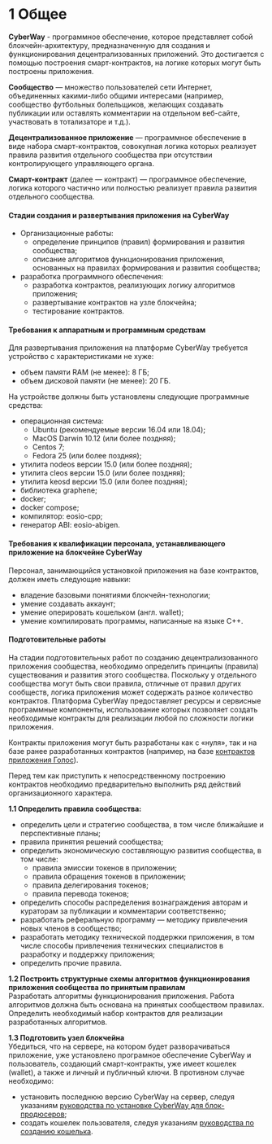 # 1 Общее

**CyberWay** - программное обеспечение, которое представляет собой блокчейн-архитектуру, предназначенную для создания и функционирования децентрализованных приложений. Это достигается с помощью построения смарт-контрактов, на логике которых могут быть построены приложения.  

**Сообщество** — множество пользователей сети Интернет, объединенных какими-либо общими интересами (например, сообщество футбольных болельщиков, желающих создавать публикации или оставлять комментарии на отдельном веб-сайте, участвовать в тотализаторе и т.д.).  

**Децентрализованное приложение** — программное обеспечение в виде набора смарт-контрактов, совокупная логика которых реализует правила развития отдельного сообщества при отсутствии контролирующего управляющего органа.  

**Смарт-контракт** (далее — контракт)  — программное обеспечение,  логика которого частично или полностью реализует правила развития отдельного сообщества. 

#### Стадии создания и развертывания приложения на CyberWay  
  * Организационные работы:
    * определение принципов (правил) формирования и развития сообщества;
    * описание алгоритмов функционирования приложения, основанных на правилах формирования и развития сообщества;
  * разработка программного обеспечения:
    * разработка контрактов, реализующих логику алгоритмов приложения;
    * развертывание контрактов на узле блокчейна;
    * тестирование контрактов. 


#### Требования к аппаратным и программным средствам
Для развертывания приложения на платформе CyberWay требуется устройство с характеристиками не хуже:
  * объем памяти RAM (не менее):  8 ГБ;
  * объем дисковой памяти (не менее): 20 ГБ.

На устройстве должны быть установлены следующие программные средства:
  * операционная система:
    * Ubuntu (рекомендуемые версии 16.04 или 18.04); 
    * MacOS Darwin 10.12 (или более поздняя);
    * Centos 7;
    * Fedora 25 (или более поздняя);
  * утилита nodeos версии 15.0 (или более поздняя); 
  * утилита cleos версии 15.0 (или более поздняя);
  * утилита keosd версии 15.0 (или более поздняя);
  * библиотека graphene;
  * docker; 
  * docker compose;
  * компилятор: eosio-cpp;
  * генератор ABI: eosio-abigen.


#### Требования к квалификации персонала, устанавливающего приложение на блокчейне CyberWay
Персонал, занимающийся установкой приложения на базе контрактов, должен иметь следующие навыки:  
  * владение базовыми понятиями блокчейн-технологии;
  * умение создавать аккаунт;
  * умение оперировать кошельком (англ. wallet);
  * умение компилировать программы, написанные на языке С++.

#### Подготовительные работы  
На стадии подготовительных работ по созданию децентрализованного приложения сообщества, необходимо определить принципы (правила) существования и развития этого сообщества. Поскольку у отдельного сообщества могут быть свои правила, отличные от правил других сообществ, логика приложения может содержать разное количество контрактов. Платформа СyberWay предоставляет ресурсы и сервисные программные компоненты, использование которых позволяет создать необходимые контракты для реализации любой по сложности логики приложения.  

Контракты приложения могут быть разработаны как с «нуля», так и на базе ранее разработанных контрактов (например, на базе [контрактов приложения Голос](https://cyberway.gitbook.io/ru/v/ru/developers/contracts/golos_contracts)).  

Перед тем как приступить к непосредственному построению контрактов необходимо предварительно выполнить ряд действий организационного характера.  

**1.1 Определить правила сообщества:**  
  * определить цели и стратегию сообщества, в том числе ближайшие и перспективные планы;  
  * правила принятия решений сообщества;  
  * определить экономическую составляющую развития сообщества, в том числе:
    * правила эмиссии токенов в приложении;
    * правила обращения токенов в приложении;
    * правила делегирования токенов;
    * правила перевода токенов;
  * определить способы распределения вознаграждения авторам и кураторам за публикации и комментарии соответственно;
  * разработать реферальную программу — методику привлечения новых членов в сообщество;
  * разработать методику технической поддержки приложения, в том числе способы привлечения технических специалистов в разработку и поддержку приложения;
  * определить прочие правила.  
  
**1.2 Построить структурные схемы алгоритмов функционирования приложения сообщества по принятым правилам**  
 Разработать алгоритмы функционирования приложения. Работа алгоритмов должна быть основана на принятых сообществом правилах. Определить необходимый набор контрактов для реализации разработанных алгоритмов.  

**1.3 Подготовить узел блокчейна**  
Убедиться, что на сервере, на котором будет разворачиваться приложение, уже установлено програмное обеспечение CyberWay и пользователь, создающий смарт-контракты, уже имеет кошелек (wallet), а также и личный и публичный ключи. В противном случае необходимо:  
  * установить последнюю версию CyberWay на сервер, следуя указаниям [руководства по установке CyberWay для блок-продюсеров](ссылка);
  * создать кошелек пользователя, следуя указаниям [руководства по созданию кошелька](ссылка).
